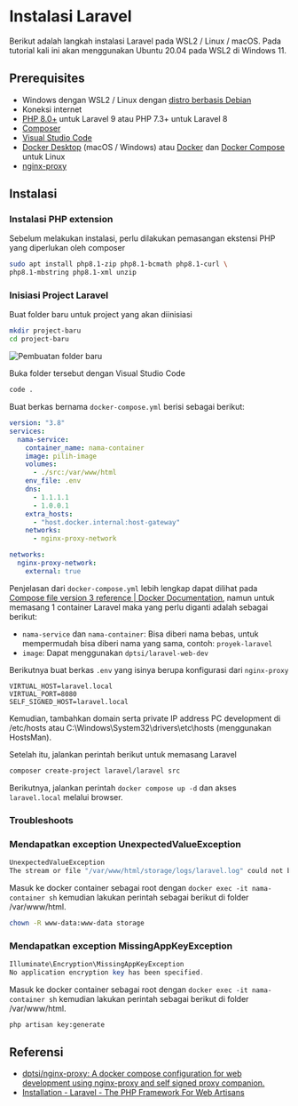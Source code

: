 # Instalasi Laravel

Berikut adalah langkah instalasi Laravel pada WSL2 / Linux / macOS. Pada tutorial kali ini akan menggunakan Ubuntu 20.04 pada WSL2 di Windows 11.

## Prerequisites

- Windows dengan WSL2 / Linux dengan [distro berbasis Debian](https://en.wikipedia.org/wiki/Category:Debian-based_distributions)
- Koneksi internet
- [PHP 8.0+](../Instalasi%20PHP%208/) untuk Laravel 9 atau PHP 7.3+ untuk Laravel 8
- [Composer](../Instalasi%20Composer/)
- [Visual Studio Code](https://code.visualstudio.com/)
- [Docker Desktop](https://www.docker.com/products/docker-desktop) (macOS / Windows) atau [Docker](https://docs.docker.com/engine/install/debian/) dan [Docker Compose](https://docs.docker.com/compose/install/) untuk Linux
- [nginx-proxy](https://github.com/dptsi/nginx-proxy)

## Instalasi

### Instalasi PHP extension

Sebelum melakukan instalasi, perlu dilakukan pemasangan ekstensi PHP yang diperlukan oleh composer

```bash
sudo apt install php8.1-zip php8.1-bcmath php8.1-curl \
php8.1-mbstring php8.1-xml unzip
```

### Inisiasi Project Laravel

Buat folder baru untuk project yang akan diinisiasi

```bash
mkdir project-baru
cd project-baru
```

![Pembuatan folder baru](https://media.discordapp.net/attachments/769183322147389460/951341064277594152/unknown.png)

Buka folder tersebut dengan Visual Studio Code

```bash
code .
```

Buat berkas bernama `docker-compose.yml` berisi sebagai berikut:

```yaml
version: "3.8"
services:
  nama-service:
    container_name: nama-container
    image: pilih-image
    volumes:
      - ./src:/var/www/html
    env_file: .env
    dns:
      - 1.1.1.1
      - 1.0.0.1
    extra_hosts:
      - "host.docker.internal:host-gateway"
    networks:
      - nginx-proxy-network

networks:
  nginx-proxy-network:
    external: true
```

Penjelasan dari `docker-compose.yml` lebih lengkap dapat dilihat pada [Compose file version 3 reference | Docker Documentation](https://docs.docker.com/compose/compose-file/compose-file-v3/), namun untuk memasang 1 container Laravel maka yang perlu diganti adalah sebagai berikut:

- `nama-service` dan `nama-container`: Bisa diberi nama bebas, untuk mempermudah bisa diberi nama yang sama, contoh: `proyek-laravel`
- `image`: Dapat menggunakan `dptsi/laravel-web-dev`

Berikutnya buat berkas `.env` yang isinya berupa konfigurasi dari `nginx-proxy`

```env
VIRTUAL_HOST=laravel.local
VIRTUAL_PORT=8080
SELF_SIGNED_HOST=laravel.local
```

Kemudian, tambahkan domain serta private IP address PC development di /etc/hosts atau C:\Windows\System32\drivers\etc\hosts (menggunakan HostsMan).

Setelah itu, jalankan perintah berikut untuk memasang Laravel

```bash
composer create-project laravel/laravel src
```

Berikutnya, jalankan perintah `docker compose up -d` dan akses `laravel.local` melalui browser.

### Troubleshoots

### Mendapatkan exception UnexpectedValueException

```bash
UnexpectedValueException
The stream or file "/var/www/html/storage/logs/laravel.log" could not be opened in append mode: Failed to open stream: Permission denied
```

Masuk ke docker container sebagai root dengan `docker exec -it nama-container sh` kemudian lakukan perintah sebagai berikut di folder /var/www/html.

```bash
chown -R www-data:www-data storage
```

### Mendapatkan exception MissingAppKeyException

```php
Illuminate\Encryption\MissingAppKeyException
No application encryption key has been specified.
```

Masuk ke docker container sebagai root dengan `docker exec -it nama-container sh` kemudian lakukan perintah sebagai berikut di folder /var/www/html.

```bash
php artisan key:generate
```

## Referensi

- [dptsi/nginx-proxy: A docker compose configuration for web development using nginx-proxy and self signed proxy companion.](https://github.com/dptsi/nginx-proxy)
- [Installation - Laravel - The PHP Framework For Web Artisans](https://laravel.com/docs/9.x/)
